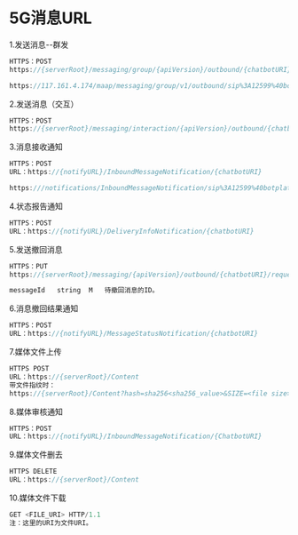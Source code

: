 # 5G消息URL

1.发送消息--群发

```java
HTTPS：POST
https://{serverRoot}/messaging/group/{apiVersion}/outbound/{chatbotURI}/requests

https://117.161.4.174/maap/messaging/group/v1/outbound/sip%3A12599%40botplatform.rcs.chinamobile.com/requests
```



2.发送消息（交互）

```java
HTTPS：POST
https://{serverRoot}/messaging/interaction/{apiVersion}/outbound/{chatbotURI}/requests
```



3.消息接收通知

```java
HTTPS：POST
URL：https://{notifyURL}/InboundMessageNotification/{chatbotURI}

https:///notifications/InboundMessageNotification/sip%3A12599%40botplatform.rcs.chinamobile.com
```



4.状态报告通知

```java
HTTPS：POST
URL：https://{notifyURL}/DeliveryInfoNotification/{chatbotURI}
```



5.发送撤回消息

```java
HTTPS：PUT
https://{serverRoot}/messaging/{apiVersion}/outbound/{chatbotURI}/requests/{messageId}/status

messageId	string	M	待撤回消息的ID。
```



6.消息撤回结果通知

```java
HTTPS：POST
URL：https://{notifyURL}/MessageStatusNotification/{chatbotURI}
```



7.媒体文件上传

```java
HTTPS POST
URL：https://{serverRoot}/Content
带文件指纹时：
https://{serverRoot}/Content?hash=sha256<sha256_value>&SIZE=<file size>
```



8.媒体审核通知

```java
HTTPS：POST
URL：https://{notifyURL}/InboundMessageNotification/{ChatbotURI}
```



9.媒体文件删去

```java
HTTPS DELETE
URL：https://{serverRoot}/Content
```



10.媒体文件下载

```java
GET <FILE_URI> HTTP/1.1
注：这里的URI为文件URI。
```

